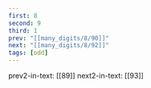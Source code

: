 ```yaml
---
first: 8
second: 9
third: 1
prev: "[[many_digits/8/90]]"
next: "[[many_digits/8/92]]"
tags: [odd]
---
```

prev2-in-text: [[89]]
next2-in-text: [[93]]
